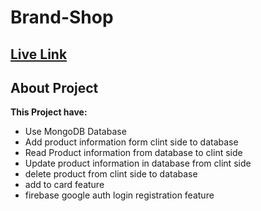 # Brand-Shop

## [Live Link](https://noormart-42df8.web.app/)

## About Project
**This Project have:**
- Use MongoDB Database
- Add product information form clint side to database
- Read Product information from database to clint side
- Update product information in database from clint side
- delete product from clint side to database
- add to card feature
- firebase google auth login registration feature
